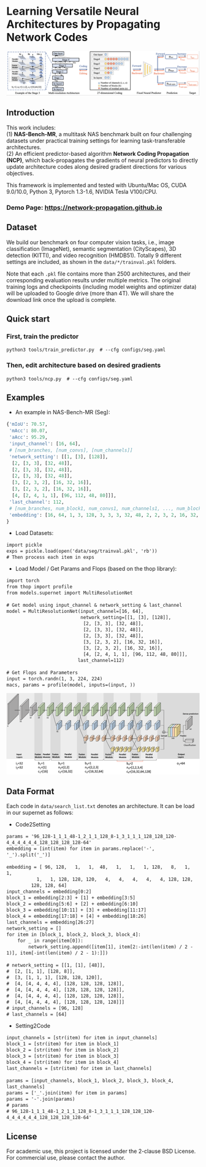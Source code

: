 # Learning Versatile Neural Architectures by Propagating Network Codes

![diagram](CODE/docs/diagram.png)

## Introduction
This work includes:  
(1) **NAS-Bench-MR**, a multitask NAS benchmark built on four challenging datasets under practical training settings for learning task-transferable architectures.  
(2) An efficient predictor-based algorithm **Network Coding Propagation (NCP)**, which back-propagates the gradients of neural predictors to directly update architecture codes along desired gradient directions for various objectives.

This framework is implemented and tested with Ubuntu/Mac OS, CUDA 9.0/10.0, Python 3, Pytorch 1.3-1.6, NVIDIA Tesla V100/CPU.

### Demo Page: https://network-propagation.github.io

## Dataset
We build our benchmark on four computer vision tasks, i.e., image classification (ImageNet), semantic segmentation (CityScapes), 3D detection (KITTI), and video recognition (HMDB51).
Totally 9 different settings are included, as shown in the `data/*/trainval.pkl` folders.

Note that each `.pkl` file contains more than 2500 architectures, and their corresponding evaluation results under multiple metrics.
The original training logs and checkpoints (including model weights and optimizer data) will be uploaded to Google drive (more than 4T). We will share the download link once the upload is complete.

## Quick start
### First, train the predictor
```shell
python3 tools/train_predictor.py  # --cfg configs/seg.yaml
```

### Then, edit architecture based on desired gradients 
```shell
python3 tools/ncp.py  # --cfg configs/seg.yaml
```


## Examples

- An example in NAS-Bench-MR (Seg):
```python
{'mIoU': 70.57,
 'mAcc': 80.07,
 'aAcc': 95.29,
 'input_channel': [16, 64],
 # [num_branches, [num_convs], [num_channels]]
 'network_setting': [[1, [3], [128]],
  [2, [3, 3], [32, 48]],
  [2, [3, 3], [32, 48]],
  [2, [3, 3], [32, 48]],
  [3, [2, 3, 2], [16, 32, 16]],
  [3, [2, 3, 2], [16, 32, 16]],
  [4, [2, 4, 1, 1], [96, 112, 48, 80]]],
 'last_channel': 112,
 # [num_branches, num_block1, num_convs1, num_channels1, ..., num_block4, num_convs4, num_channels4, last_channel]
 'embedding': [16, 64, 1, 3, 128, 3, 3, 3, 32, 48, 2, 2, 3, 2, 16, 32, 16, 1, 2, 4, 1, 1, 96, 112, 48, 80]
}
```

- Load Datasets:
```python3
import pickle
exps = pickle.load(open('data/seg/trainval.pkl', 'rb'))
# Then process each item in exps
```

- Load Model / Get Params and Flops (based on the thop library):
```python3
import torch
from thop import profile
from models.supernet import MultiResolutionNet

# Get model using input_channel & network_setting & last_channel
model = MultiResolutionNet(input_channel=[16, 64],
                           network_setting=[[1, [3], [128]],
                            [2, [3, 3], [32, 48]],
                            [2, [3, 3], [32, 48]],
                            [2, [3, 3], [32, 48]],
                            [3, [2, 3, 2], [16, 32, 16]],
                            [3, [2, 3, 2], [16, 32, 16]],
                            [4, [2, 4, 1, 1], [96, 112, 48, 80]]],
                          last_channel=112)

# Get Flops and Parameters
input = torch.randn(1, 3, 224, 224)
macs, params = profile(model, inputs=(input, ))  
```

![structure](CODE/docs/structure.png)

## Data Format
Each code in `data/search_list.txt` denotes an architecture. It can be load in our supernet as follows:

- Code2Setting
```python3
params = '96_128-1_1_1_48-1_2_1_1_128_8-1_3_1_1_1_128_128_120-4_4_4_4_4_4_128_128_128_128-64'
embedding = [int(item) for item in params.replace('-', '_').split('_')]

embedding = [ 96, 128,   1,   1,  48,   1,   1,   1, 128,   8,   1,   1,
           1,   1, 128, 128, 120,   4,   4,   4,   4,   4, 128, 128,
         128, 128, 64]
input_channels = embedding[0:2]
block_1 = embedding[2:3] + [1] + embedding[3:5]
block_2 = embedding[5:6] + [2] + embedding[6:10]
block_3 = embedding[10:11] + [3] + embedding[11:17]
block_4 = embedding[17:18] + [4] + embedding[18:26]
last_channels = embedding[26:27]
network_setting = []
for item in [block_1, block_2, block_3, block_4]:
    for _ in range(item[0]):
        network_setting.append([item[1], item[2:-int(len(item) / 2 - 1)], item[-int(len(item) / 2 - 1):]])

# network_setting = [[1, [1], [48]], 
#  [2, [1, 1], [128, 8]],
#  [3, [1, 1, 1], [128, 128, 120]], 
#  [4, [4, 4, 4, 4], [128, 128, 128, 128]], 
#  [4, [4, 4, 4, 4], [128, 128, 128, 128]], 
#  [4, [4, 4, 4, 4], [128, 128, 128, 128]], 
#  [4, [4, 4, 4, 4], [128, 128, 128, 128]]]
# input_channels = [96, 128]
# last_channels = [64]
```

- Setting2Code
```python3
input_channels = [str(item) for item in input_channels]
block_1 = [str(item) for item in block_1]
block_2 = [str(item) for item in block_2]
block_3 = [str(item) for item in block_3]
block_4 = [str(item) for item in block_4]
last_channels = [str(item) for item in last_channels]

params = [input_channels, block_1, block_2, block_3, block_4, last_channels]
params = ['_'.join(item) for item in params]
params = '-'.join(params)
# params
# 96_128-1_1_1_48-1_2_1_1_128_8-1_3_1_1_1_128_128_120-4_4_4_4_4_4_128_128_128_128-64'
```


## License
For academic use, this project is licensed under the 2-clause BSD License. 
For commercial use, please contact the author.